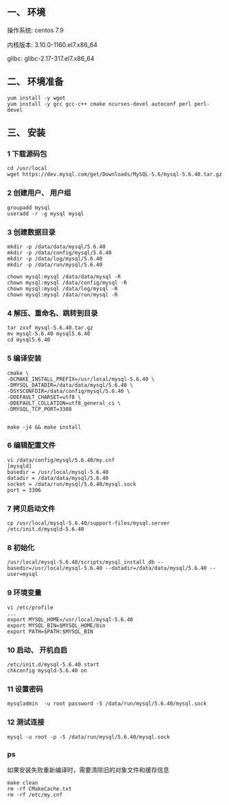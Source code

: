 ## 一、 环境

操作系统:  centos 7.9 

内核版本:  3.10.0-1160.el7.x86_64

glibc: glibc-2.17-317.el7.x86_64



## 二、 环境准备

```shell
yum install -y wget 
yum install -y gcc gcc-c++ cmake ncurses-devel autoconf perl perl-devel
```



## 三、 安装



### 1 下载源码包

```shell
cd /usr/local
wget https://dev.mysql.com/get/Downloads/MySQL-5.6/mysql-5.6.40.tar.gz
```



### 2 创建用户、 用户组

```shell
groupadd mysql
useradd -r -g mysql mysql
```



### 3 创建数据目录

```shell
mkdir -p /data/data/mysql/5.6.40
mkdir -p /data/config/mysql/5.6.40
mkdir -p /data/log/mysql/5.6.40
mkdir -p /data/run/mysql/5.6.40

chown mysql:mysql /data/data/mysql -R
chown mysql:mysql /data/config/mysql -R
chown mysql:mysql /data/log/mysql -R
chown mysql:mysql /data/run/mysql -R
```





### 4 解压、重命名、跳转到目录

```shell
tar zxvf mysql-5.6.40.tar.gz
mv mysql-5.6.40 mysql5.6.40
cd mysql5.6.40
```



### 5 编译安装

```shell
cmake \
-DCMAKE_INSTALL_PREFIX=/usr/local/mysql-5.6.40 \
-DMYSQL_DATADIR=/data/data/mysql/5.6.40 \
-DSYSCONFDIR=/data/config/mysql/5.6.40 \
-DDEFAULT_CHARSET=utf8 \
-DDEFAULT_COLLATION=utf8_general_ci \
-DMYSQL_TCP_PORT=3308


make -j4 && make install
```



### 6 编辑配置文件

```shell
vi /data/config/mysql/5.6.40/my.cnf
[mysqld]
basedir = /usr/local/mysql-5.6.40
datadir = /data/data/mysql/5.6.40
socket = /data/run/mysql/5.6.40/mysql.sock
port = 3306
```



### 7 拷贝启动文件 

```shell
cp /usr/local/mysql-5.6.40/support-files/mysql.server  /etc/init.d/mysqld-5.6.40
```



### 8 初始化

```shell
/usr/local/mysql-5.6.40/scripts/mysql_install_db --basedir=/usr/local/mysql-5.6.40 --datadir=/data/data/mysql/5.6.40 --user=mysql
```



### 9 环境变量

```shell
vi /etc/profile
...
export MYSQL_HOME=/usr/local/mysql-5.6.40
export MYSQL_BIN=$MYSQL_HOME/bin
export PATH=$PATH:$MYSQL_BIN
```



### 10 启动、 开机自启

```shell
/etc/init.d/mysql-5.6.40 start
chkconfig mysqld-5.6.40 on
```



### 11 设置密码

```shell
mysqladmin  -u root password -S /data/run/mysql/5.6.40/mysql.sock
```



### 12 测试连接

```shell
mysql -u root -p -S /data/run/mysql/5.6.40/mysql.sock
```



### ps

如果安装失败重新编译时，需要清除旧的对象文件和缓存信息 

```shell
make clean
rm -rf CMakeCache.txt
rm -rf /etc/my.cnf
```

